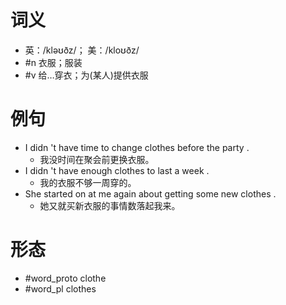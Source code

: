 # 词义
- 英：/kləʊðz/； 美：/kloʊðz/
- #n 衣服；服装
- #v 给…穿衣；为(某人)提供衣服
# 例句
- I didn 't have time to change clothes before the party .
	- 我没时间在聚会前更换衣服。
- I didn 't have enough clothes to last a week .
	- 我的衣服不够一周穿的。
- She started on at me again about getting some new clothes .
	- 她又就买新衣服的事情数落起我来。
# 形态
- #word_proto clothe
- #word_pl clothes
